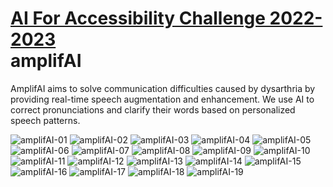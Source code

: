 [AI For Accessibility Challenge 2022-2023](https://technationcanada.agorize.com/en/challenges/ai-for-accessibility?lang=en)  
amplifAI
========================================

AmplifAI aims to solve communication difficulties caused by dysarthria by providing real-time speech augmentation and enhancement. We use AI to correct pronunciations and clarify their words based on personalized speech patterns.

![amplifAI-01](https://user-images.githubusercontent.com/44177345/226522964-7f445bce-d27a-4bf0-b4ba-3b63e704c69a.jpg)
![amplifAI-02](https://user-images.githubusercontent.com/44177345/226522968-5ede7c16-7f96-4bce-900f-e79d482aea99.jpg)
![amplifAI-03](https://user-images.githubusercontent.com/44177345/226522971-55bec409-6c64-4ec6-a950-6a80700bc912.jpg)
![amplifAI-04](https://user-images.githubusercontent.com/44177345/226522974-862d57fd-d46a-49c7-b5d5-06f2f399fb93.jpg)
![amplifAI-05](https://user-images.githubusercontent.com/44177345/226522976-da03e0ae-cd79-4522-8c0a-677268eed21e.jpg)
![amplifAI-06](https://user-images.githubusercontent.com/44177345/226522978-34e20251-0b35-4848-a9fb-26a17d4029f6.jpg)
![amplifAI-07](https://user-images.githubusercontent.com/44177345/226522982-0c1cc950-6fb5-4d7e-a677-bebfb17a4527.jpg)
![amplifAI-08](https://user-images.githubusercontent.com/44177345/226522985-5115a64b-1cd3-4308-92a3-f30ef578f6dc.jpg)
![amplifAI-09](https://user-images.githubusercontent.com/44177345/226522990-03bab00c-98f2-48d9-814b-fce509c6a5c5.jpg)
![amplifAI-10](https://user-images.githubusercontent.com/44177345/226522992-bd8754a2-71dd-4723-bc58-273aecd15ea0.jpg)
![amplifAI-11](https://user-images.githubusercontent.com/44177345/226522995-8b48f866-4105-4b82-91a5-f7e2a5933aff.jpg)
![amplifAI-12](https://user-images.githubusercontent.com/44177345/226522997-4c5138a4-041c-48ea-80ee-90690264d6a8.jpg)
![amplifAI-13](https://user-images.githubusercontent.com/44177345/226523000-9c3ff5a8-c2b3-4a71-946e-f55e51547d6c.jpg)
![amplifAI-14](https://user-images.githubusercontent.com/44177345/226523006-a5a164ba-9a16-42d5-80e2-66e286a51afe.jpg)
![amplifAI-15](https://user-images.githubusercontent.com/44177345/226523010-6dd3bf4a-6eea-411f-bac4-102b4e6d2e01.jpg)
![amplifAI-16](https://user-images.githubusercontent.com/44177345/226523013-78c1016b-e5ec-49c7-9a2f-55087a79faf5.jpg)
![amplifAI-17](https://user-images.githubusercontent.com/44177345/226523019-32d1af6d-9f6a-4094-87b4-50c6731cd1ab.jpg)
![amplifAI-18](https://user-images.githubusercontent.com/44177345/226523023-f8655124-4143-4f18-ac84-43526b03f34f.jpg)
![amplifAI-19](https://user-images.githubusercontent.com/44177345/226523030-96d3dc4a-9266-4382-b244-8d92e16989e9.jpg)
